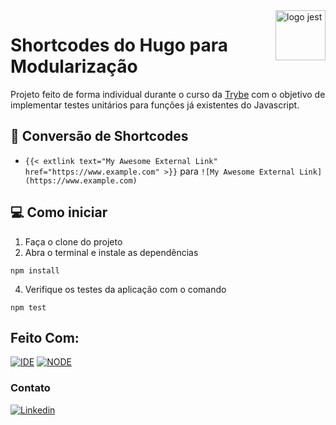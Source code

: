 <img src="https://d33wubrfki0l68.cloudfront.net/c38c7334cc3f23585738e40334284fddcaf03d5e/2e17c/images/hugo-logo-wide.svg" alt="logo jest" width="80px" align="right">

# Shortcodes do Hugo para Modularização

Projeto feito de forma individual durante o curso da [Trybe](https://www.betrybe.com/) com o objetivo de implementar testes unitários para funções já existentes do Javascript.

## 🔧 Conversão de Shortcodes
- `{{< extlink text="My Awesome External Link" href="https://www.example.com" >}}` para `![My Awesome External Link](https://www.example.com)`

## 💻 Como iniciar

1. Faça o clone do projeto
3. Abra o terminal e instale as dependências
```
npm install
```
4. Verifique os testes da aplicação com o comando
```
npm test
```

## Feito Com:
[![IDE](https://img.shields.io/badge/Visual_studio_code-0078D4?style=for-the-badge&logo=visual%20studio%20code&logoColor=white)](https://code.visualstudio.com/)
[![NODE](https://img.shields.io/badge/Node.js-339933?style=for-the-badge&logo=nodedotjs&logoColor=white)](https://nodejs.org/)


### Contato

[![Linkedin](https://img.shields.io/badge/LinkedIn-0077B5?style=for-the-badge&logo=linkedin&logoColor=white)](https://www.linkedin.com/in/michaelcaxias/)
